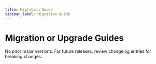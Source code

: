 ```yaml
---
title: Migration Guide
sidebar_label: Migration Guide
---
```


# Migration or Upgrade Guides

No prior major versions. For future releases, review changelog entries for breaking changes.
